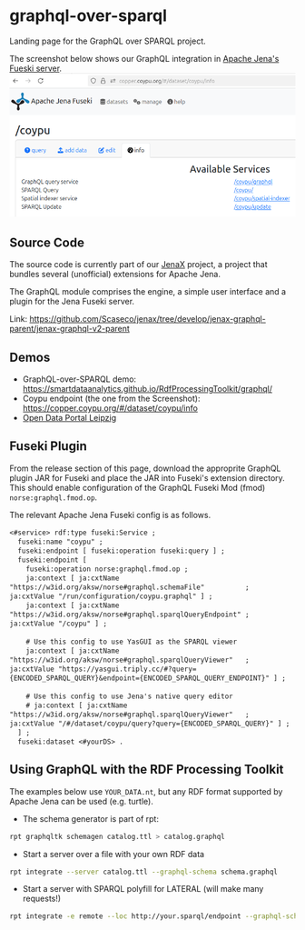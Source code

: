# graphql-over-sparql
Landing page for the GraphQL over SPARQL project.

The screenshot below shows our GraphQL integration in [Apache Jena's Fueski server](https://jena.apache.org/documentation/fuseki2/).
![GraphQL plugin in Apache Jena Fuseki Server.](images/2025-06-12-fuseki-plugin-screenshot.png "GraphQL plugin in Apache Jena Fuseki Server.")

## Source Code

The source code is currently part of our [JenaX](https://github.com/Scaseco/jenax) project, a project that bundles several (unofficial) extensions for Apache Jena.

The GraphQL module comprises the engine, a simple user interface and a plugin for the Jena Fuseki server.

Link: https://github.com/Scaseco/jenax/tree/develop/jenax-graphql-parent/jenax-graphql-v2-parent

## Demos

* GraphQL-over-SPARQL demo: https://smartdataanalytics.github.io/RdfProcessingToolkit/graphql/
* Coypu endpoint (the one from the Screenshot): https://copper.coypu.org/#/dataset/coypu/info
* [Open Data Portal Leipzig](/odp-leipzig)

## Fuseki Plugin

From the release section of this page, download the approprite GraphQL plugin JAR for Fuseki and place the JAR
into Fuseki's extension directory. This should enable configuration of the GraphQL Fuseki Mod (fmod) `norse:graphql.fmod.op`.

The relevant Apache Jena Fuseki config is as follows.
```turtle
<#service> rdf:type fuseki:Service ;
  fuseki:name "coypu" ;
  fuseki:endpoint [ fuseki:operation fuseki:query ] ;
  fuseki:endpoint [
    fuseki:operation norse:graphql.fmod.op ;
    ja:context [ ja:cxtName "https://w3id.org/aksw/norse#graphql.schemaFile"          ; ja:cxtValue "/run/configuration/coypu.graphql" ] ;
    ja:context [ ja:cxtName "https://w3id.org/aksw/norse#graphql.sparqlQueryEndpoint" ; ja:cxtValue "/coypu" ] ;

    # Use this config to use YasGUI as the SPARQL viewer
    ja:context [ ja:cxtName "https://w3id.org/aksw/norse#graphql.sparqlQueryViewer"   ; ja:cxtValue "https://yasgui.triply.cc/#?query={ENCODED_SPARQL_QUERY}&endpoint={ENCODED_SPARQL_QUERY_ENDPOINT}" ] ;

    # Use this config to use Jena's native query editor
    # ja:context [ ja:cxtName "https://w3id.org/aksw/norse#graphql.sparqlQueryViewer"   ; ja:cxtValue "/#/dataset/coypu/query?query={ENCODED_SPARQL_QUERY}" ] ;
  ] ;
  fuseki:dataset <#yourDS> .
```

## Using GraphQL with the RDF Processing Toolkit
The examples below use `YOUR_DATA.nt`, but any RDF format supported by Apache Jena can be used (e.g. turtle).

* The schema generator is part of rpt:

```bash
rpt graphqltk schemagen catalog.ttl > catalog.graphql
```

* Start a server over a file with your own RDF data

```bash
rpt integrate --server catalog.ttl --graphql-schema schema.graphql
```

* Start a server with SPARQL polyfill for LATERAL (will make many requests!)

```bash
rpt integrate -e remote --loc http://your.sparql/endpoint --graphql-schema schema.graphql --polyfill-lateral
```


